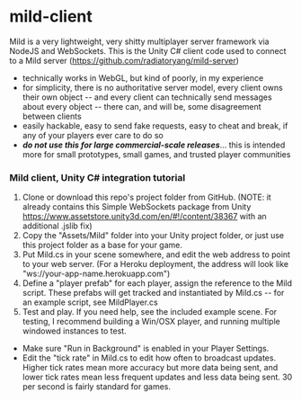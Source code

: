 # mild-client
Mild is a very lightweight, very shitty multiplayer server framework via NodeJS and WebSockets. This is the Unity C# client code used to connect to a Mild server (https://github.com/radiatoryang/mild-server)

- technically works in WebGL, but kind of poorly, in my experience
- for simplicity, there is no authoritative server model, every client owns their own object -- and every client can technically send messages about every object -- there can, and will be, some disagreement between clients
- easily hackable, easy to send fake requests, easy to cheat and break, if any of your players ever care to do so
- ***do not use this for large commercial-scale releases***... this is intended more for small prototypes, small games, and trusted player communities

### Mild client, Unity C# integration tutorial
1. Clone or download this repo's project folder from GitHub. (NOTE: it already contains this Simple WebSockets package from Unity https://www.assetstore.unity3d.com/en/#!/content/38367 with an additional .jslib fix)
2. Copy the "Assets/Mild" folder into your Unity project folder, or just use this project folder as a base for your game.
3. Put Mild.cs in your scene somewhere, and edit the web address to point to your web server. (For a Heroku deployment, the address will look like "ws://your-app-name.herokuapp.com")
4. Define a "player prefab" for each player, assign the reference to the Mild script. These prefabs will get tracked and instantiated by Mild.cs -- for an example script, see MildPlayer.cs
5. Test and play. If you need help, see the included example scene. For testing, I recommend building a Win/OSX player, and running multiple windowed instances to test.

- Make sure "Run in Background" is enabled in your Player Settings.
- Edit the "tick rate" in Mild.cs to edit how often to broadcast updates. Higher tick rates mean more accuracy but more data being sent, and lower tick rates mean less frequent updates and less data being sent. 30 per second is fairly standard for games.
